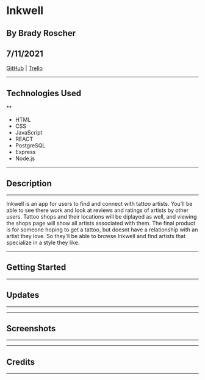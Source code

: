 # Inkwell
## By Brady Roscher
## 7/11/2021
[GitHub](https://github.com/bradyroscher/Inkwell) | [Trello](https://trello.com/b/Y3hIr5eh/inkwell)
***
## Technologies Used
**
* HTML
* CSS
* JavaScript
* REACT
* PostgreSQL
* Express
* Node.js
***
## Description
***
 Inkwell is an app for users to find and connect with tattoo artists. You'll be able to see there work and look at reviews and ratings of artists by other users. Tattoo shops and their locations will be diplayed as well, and viewing the shops page will show all artists associated with them. The final product is for someone hoping to get a tattoo, but doesnt have a relationship with an artist they love. So they'll be able to browse Inkwell and find artists that specialize in a style they like.
***
## Getting Started
***
## Updates
***

***
## Screenshots
***

***
## Credits
***